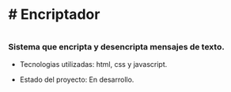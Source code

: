 <h1> # Encriptador<h1>

<h3>Sistema que encripta y desencripta mensajes de texto.</h3>

- Tecnologias utilizadas: html, css y javascript.
  
- Estado del proyecto: En desarrollo.
